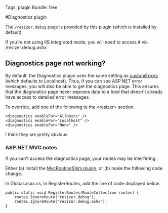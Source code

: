 Tags: plugin
Bundle: free

#Diagnostics plugin

The `/resizer.debug` page is provided by this plugin (which is installed by default)

If you're not using IIS Integrated mode, you will need to access it via /resizer.debug.ashx

## Diagnostics page not working?

By default, the Diagnostics plugin uses the same setting as [customErrors](http://msdn.microsoft.com/en-us/library/h0hfz6fc.aspx) (which defaults to Localhost). Thus, if you can see ASP.NET error messages, you will also be able to get the diagnostics page. This ensures that the diagnostics page never exposes data to a host that doesn't already have access to detailed error messages. 

To override, add one of the following to the &lt;resizer&gt; section.

	<diagnostics enableFor="AllHosts" />
	<diagnostics enableFor="Localhost" />
	<diagnostics enableFor="None" />
	


I think they are pretty obvious.


### ASP.NET MVC notes

If you can't access the diagnostics page, your routes may be interfering. 

Either (a) install the [MvcRoutingShim plugin](/plugins/mvcroutingshim), or (b) make the following code change.

In Global.asax.cs, in RegisterRoutes, add the line of code displayed below. 

	public static void RegisterRoutes(RouteCollection routes) {
		routes.IgnoreRoute("resizer.debug");
		routes.IgnoreRoute("resizer.debug.ashx");
	}

